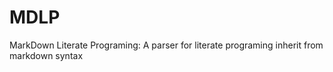 MDLP
====

MarkDown Literate Programing: A parser for literate programing inherit from markdown syntax
